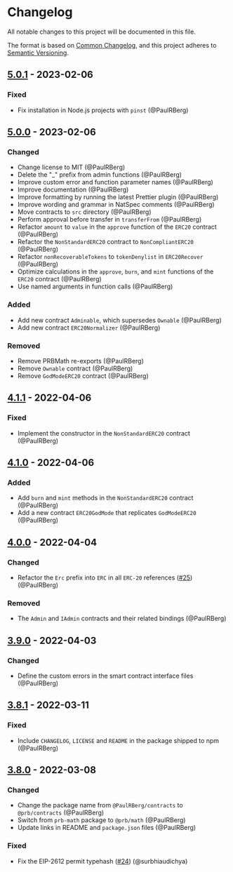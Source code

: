 # Changelog

All notable changes to this project will be documented in this file.

The format is based on [Common Changelog](https://common-changelog.org/), and this project adheres to
[Semantic Versioning](https://semver.org/spec/v2.0.0.html).

[5.0.1]: https://github.com/PaulRBerg/prb-contracts/compare/v5.0.0...v5.0.1
[5.0.0]: https://github.com/PaulRBerg/prb-contracts/compare/v4.1.1...v5.0.0
[4.1.1]: https://github.com/PaulRBerg/prb-contracts/compare/v4.1.0...v4.1.1
[4.1.0]: https://github.com/PaulRBerg/prb-contracts/compare/v4.0.0...v4.1.0
[4.0.0]: https://github.com/PaulRBerg/prb-contracts/compare/v3.9.0...v4.0.0
[3.9.0]: https://github.com/PaulRBerg/prb-contracts/compare/v3.8.1...v3.9.0
[3.8.1]: https://github.com/PaulRBerg/prb-contracts/compare/v3.8.0...v3.8.1
[3.8.0]: https://github.com/PaulRBerg/prb-contracts/releases/tag/v3.8.0

## [5.0.1] - 2023-02-06

### Fixed

- Fix installation in Node.js projects with `pinst` (@PaulRBerg)

## [5.0.0] - 2023-02-06

### Changed

- Change license to MIT (@PaulRBerg)
- Delete the "\_" prefix from admin functions (@PaulRBerg)
- Improve custom error and function parameter names (@PaulRBerg)
- Improve documentation (@PaulRBerg)
- Improve formatting by running the latest Prettier plugin (@PaulRBerg)
- Improve wording and grammar in NatSpec comments (@PaulRBerg)
- Move contracts to `src` directory (@PaulRBerg)
- Perform approval before transfer in `transferFrom` (@PaulRBerg)
- Refactor `amount` to `value` in the `approve` function of the `ERC20` contract (@PaulRBerg)
- Refactor the `NonStandardERC20` contract to `NonCompliantERC20` (@PaulRBerg)
- Refactor `nonRecoverableTokens` to `tokenDenylist` in `ERC20Recover` (@PaulRBerg)
- Optimize calculations in the `approve`, `burn`, and `mint` functions of the `ERC20` contract (@PaulRBerg)
- Use named arguments in function calls (@PaulRBerg)

### Added

- Add new contract `Adminable`, which supersedes `Ownable` (@PaulRBerg)
- Add new contract `ERC20Normalizer` (@PaulRBerg)

### Removed

- Remove PRBMath re-exports (@PaulRBerg)
- Remove `Ownable` contract (@PaulRBerg)
- Remove `GodModeERC20` contract (@PaulRBerg)

## [4.1.1] - 2022-04-06

### Fixed

- Implement the constructor in the `NonStandardERC20` contract (@PaulRBerg)

## [4.1.0] - 2022-04-06

### Added

- Add `burn` and `mint` methods in the `NonStandardERC20` contract (@PaulRBerg)
- Add a new contract `ERC20GodMode` that replicates `GodModeERC20` (@PaulRBerg)

## [4.0.0] - 2022-04-04

### Changed

- Refactor the `Erc` prefix into `ERC` in all `ERC-20` references
  ([#25](https://github.com/PaulRBerg/prb-contracts/issues/25)) (@PaulRBerg)

### Removed

- The `Admin` and `IAdmin` contracts and their related bindings (@PaulRBerg)

## [3.9.0] - 2022-04-03

### Changed

- Define the custom errors in the smart contract interface files (@PaulRBerg)

## [3.8.1] - 2022-03-11

### Fixed

- Include `CHANGELOG`, `LICENSE` and `README` in the package shipped to npm (@PaulRBerg)

## [3.8.0] - 2022-03-08

### Changed

- Change the package name from `@PaulRBerg/contracts` to `@prb/contracts` (@PaulRBerg)
- Switch from `prb-math` package to `@prb/math` (@PaulRBerg)
- Update links in README and `package.json` files (@PaulRBerg)

### Fixed

- Fix the EIP-2612 permit typehash ([#24](https://github.com/PaulRBerg/prb-contracts/pull/24)) (@surbhiaudichya)
